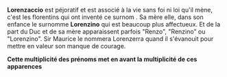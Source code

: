 **Lorenzaccio** est péjoratif et est associé à la vie sans foi ni loi qu'il mène, c'est les florentins qui ont inventé ce surnom . 
Sa mère elle, dans son enfance le surnomme **Lorenzino** qui est beaucoup plus affectueux. Et de la part du Duc et de sa mère apparaissent parfois "Renzo", "Renzino" ou "Lorenzino".
Sir Maurice le nommera Lorenzerra quand il s'évanouit pour mettre en valeur son manque de courage. 

**Cette multiplicité des prénoms met en avant la multiplicité de ces apparences**

